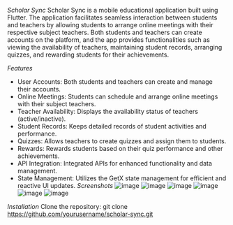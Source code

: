 *Scholar Sync*
Scholar Sync is a mobile educational application built using Flutter. The application facilitates seamless interaction between students and teachers by allowing students to arrange online meetings with their respective subject teachers. Both students and teachers can create accounts on the platform, and the app provides functionalities such as viewing the availability of teachers, maintaining student records, arranging quizzes, and rewarding students for their achievements.

*Features*
- User Accounts: Both students and teachers can create and manage their accounts.
- Online Meetings: Students can schedule and arrange online meetings with their subject teachers.
- Teacher Availability: Displays the availability status of teachers (active/inactive).
- Student Records: Keeps detailed records of student activities and performance.
- Quizzes: Allows teachers to create quizzes and assign them to students.
- Rewards: Rewards students based on their quiz performance and other achievements.
- API Integration: Integrated APIs for enhanced functionality and data management.
- State Management: Utilizes the GetX state management for efficient and reactive UI updates.
*Screenshots*
![image](https://github.com/user-attachments/assets/af1adf76-e01f-4950-9f38-7883439f592b)
![image](https://github.com/user-attachments/assets/00cd7aee-dd3a-4c78-a0f6-3f9180d53273)
![image](https://github.com/user-attachments/assets/79e83e42-436a-4830-9dbf-a83aaff1a1a6)
![image](https://github.com/user-attachments/assets/f6ea55db-f2b2-45a3-8aff-f67764d15f56)
![image](https://github.com/user-attachments/assets/1a11af0e-2e4f-4c1c-a150-b67e3e1e0110)
![image](https://github.com/user-attachments/assets/de68fc03-2fea-49da-8fb4-3f097cd4efed)





*Installation*
Clone the repository:
git clone https://github.com/yourusername/scholar-sync.git

